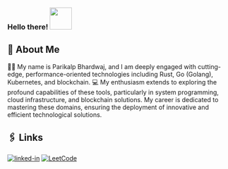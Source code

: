 ### Hello there! <img src="https://media4.giphy.com/media/v1.Y2lkPTc5MGI3NjExYTFldGtkdXYzcnVmeHVkNmYzbW1zdmEzeDJsOWpuMDFjeGdyYXdseiZlcD12MV9pbnRlcm5hbF9naWZfYnlfaWQmY3Q9Zw/GRPy8MKag9U1U88hzY/giphy.webp" width="50px" height="50px">

## 🙂 About Me


👨‍🎓 My name is Parikalp Bhardwaj, and I am deeply engaged with cutting-edge, performance-oriented technologies including Rust, Go (Golang), Kubernetes, and blockchain. 💻 My enthusiasm extends to exploring the profound capabilities of these tools, particularly in system programming, cloud infrastructure, and blockchain solutions. My career is dedicated to mastering these domains, ensuring the deployment of innovative and efficient technological solutions.


## 🖇️ Links

[![linked-in](https://img.shields.io/badge/Linked_In-0077B5?style=for-the-badge&logo=LinkedIn&logoColor=white)](https://in.linkedin.com/in/parikalp-bhardwaj)
[![LeetCode](https://img.shields.io/badge/Leetcode-445f9d?style=for-the-badge&logo=Codeforces&logoColor=white)](https://leetcode.com/u/imparikalp17/)


